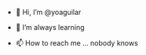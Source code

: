 - 👋 Hi, I’m @yoaguilar   

- 🌱 I’m always learning 
- 📫 How to reach me ... nobody knows

<!---
yoaguilar/yoaguilar is a ✨ special ✨ repository because its `README.md` (this file) appears on your GitHub profile.
You can click the Preview link to take a look at your changes.
--->
